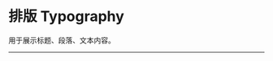 # 排版 Typography

用于展示标题、段落、文本内容。

---

<script setup>
import TypograpgyBasicUse from "./component/typography-basic-use.md"
import TypograpgyTitle from "./component/typography-title.md"
import TypograpgyText from "./component/typography-text.md"
import TypograpgyParagraph from "./component/typography-paragraph.md"
import TypograpgyAction from "./component/typography-action.md"
import TypograpgyApi from "./component/typography-api.md"
import TypograpgyTip from "./component/typograpgy-tip.md"
</script>

<typograpgy-basic-use />
<typograpgy-title />
<typograpgy-text />
<typograpgy-paragraph />
<typograpgy-action />
<typograpgy-api />
<typograpgy-tip />
